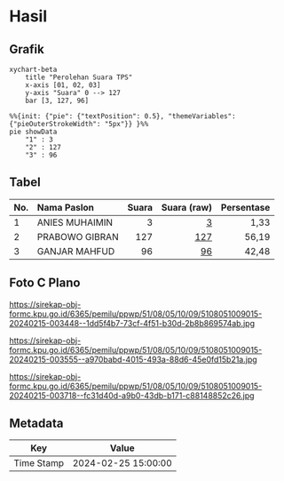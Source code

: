 # Hasil

## Grafik

```mermaid
xychart-beta
    title "Perolehan Suara TPS"
    x-axis [01, 02, 03]
    y-axis "Suara" 0 --> 127
    bar [3, 127, 96]
```

```mermaid
%%{init: {"pie": {"textPosition": 0.5}, "themeVariables": {"pieOuterStrokeWidth": "5px"}} }%%
pie showData
    "1" : 3
    "2" : 127
    "3" : 96
```

## Tabel

| No. | Nama Paslon    | Suara | Suara (raw) | Persentase |
|:--- |:-------------- | -----:| -----------:| ----------:|
| 1   | ANIES MUHAIMIN | 3     | [3][p-1]    | 1,33       |
| 2   | PRABOWO GIBRAN | 127   | [127][p-2]  | 56,19      |
| 3   | GANJAR MAHFUD  | 96    | [96][p-3]   | 42,48      |


[p-1]: https://github.com/gigit-pemilu/pemilu-2024-51-bali/blob/main/pilpres/hitung-suara/sub/51-bali/sub/08-buleleng/sub/05-sukasada/sub/1009-sukasada/sub/015-tps/sub/paslon-1.txt
[p-2]: https://github.com/gigit-pemilu/pemilu-2024-51-bali/blob/main/pilpres/hitung-suara/sub/51-bali/sub/08-buleleng/sub/05-sukasada/sub/1009-sukasada/sub/015-tps/sub/paslon-2.txt
[p-3]: https://github.com/gigit-pemilu/pemilu-2024-51-bali/blob/main/pilpres/hitung-suara/sub/51-bali/sub/08-buleleng/sub/05-sukasada/sub/1009-sukasada/sub/015-tps/sub/paslon-3.txt

## Foto C Plano

https://sirekap-obj-formc.kpu.go.id/6365/pemilu/ppwp/51/08/05/10/09/5108051009015-20240215-003448--1dd5f4b7-73cf-4f51-b30d-2b8b869574ab.jpg

https://sirekap-obj-formc.kpu.go.id/6365/pemilu/ppwp/51/08/05/10/09/5108051009015-20240215-003555--a970babd-4015-493a-88d6-45e0fd15b21a.jpg

https://sirekap-obj-formc.kpu.go.id/6365/pemilu/ppwp/51/08/05/10/09/5108051009015-20240215-003718--fc31d40d-a9b0-43db-b171-c88148852c26.jpg


## Metadata

| Key        | Value               |
| ---------- | ------------------- |
| Time Stamp | 2024-02-25 15:00:00 |



